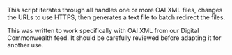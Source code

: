 This script iterates through all handles one or more OAI XML files, changes the
URLs to use HTTPS, then generates a text file to batch redirect the files.

This was written to work specifically with OAI XML from our Digital Commonwealth
feed. It should be carefully reviewed before adapting it for another use.
